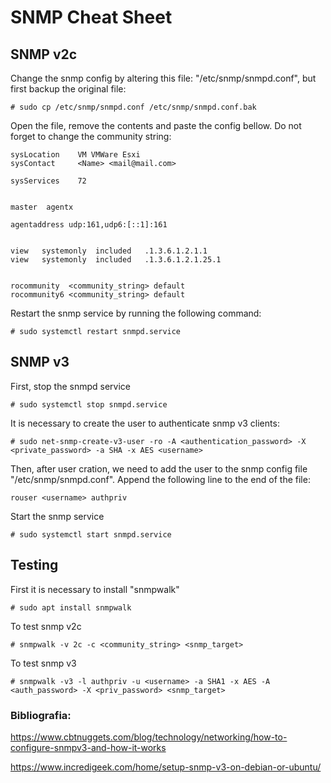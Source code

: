 # SNMP Cheat Sheet

## SNMP v2c

Change the snmp config by altering this file: "/etc/snmp/snmpd.conf", but first backup the original file:
```
# sudo cp /etc/snmp/snmpd.conf /etc/snmp/snmpd.conf.bak
```

Open the file, remove the contents and paste the config bellow. Do not forget to change the community string:
```
sysLocation    VM VMWare Esxi
sysContact     <Name> <mail@mail.com>

sysServices    72


master  agentx

agentaddress udp:161,udp6:[::1]:161


view   systemonly  included   .1.3.6.1.2.1.1
view   systemonly  included   .1.3.6.1.2.1.25.1


rocommunity  <community_string> default
rocommunity6 <community_string> default

```

Restart the snmp service by running the following command:
```
# sudo systemctl restart snmpd.service
```

## SNMP v3

First, stop the snmpd service
```
# sudo systemctl stop snmpd.service
```

It is necessary to create the user to authenticate snmp v3 clients:

```
# sudo net-snmp-create-v3-user -ro -A <authentication_password> -X <private_password> -a SHA -x AES <username>
```


Then, after user cration, we need to add the user to the snmp config file "/etc/snmp/snmpd.conf". Append the following line to the end of the file:

```
rouser <username> authpriv
```

Start the snmp service

```
# sudo systemctl start snmpd.service
```


## Testing

First it is necessary to install "snmpwalk"

```
# sudo apt install snmpwalk
```

To test snmp v2c

```
# snmpwalk -v 2c -c <community_string> <snmp_target>
```

To test snmp v3

```
# snmpwalk -v3 -l authpriv -u <username> -a SHA1 -x AES -A <auth_password> -X <priv_password> <snmp_target>
```


### Bibliografia:
https://www.cbtnuggets.com/blog/technology/networking/how-to-configure-snmpv3-and-how-it-works

https://www.incredigeek.com/home/setup-snmp-v3-on-debian-or-ubuntu/

